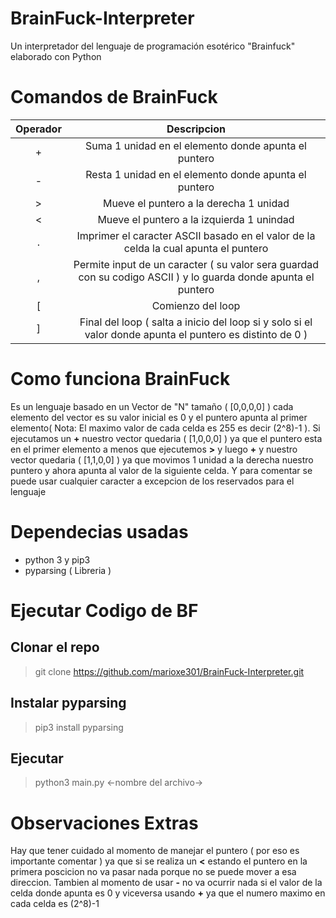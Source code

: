 # BrainFuck-Interpreter
Un interpretador del lenguaje de programación esotérico "Brainfuck" elaborado con Python

# Comandos de BrainFuck
| Operador |                                                   Descripcion                                                  |
|:--------:|:--------------------------------------------------------------------------------------------------------------:|
|     +    |                              Suma 1 unidad en el elemento donde apunta el puntero                              |
|     -    |                              Resta 1 unidad en el elemento donde apunta el puntero                             |
|     >    |                                     Mueve el puntero a la derecha 1 unidad                                     |
|     <    |                                    Mueve el puntero a la izquierda 1 unindad                                   |
|     .    |               Imprimer el caracter ASCII basado en el valor de la celda la cual apunta el puntero              |
|     ,    | Permite input de un caracter ( su valor sera guardad con su codigo ASCII ) y lo guarda donde apunta el puntero |
|     [    |                                                Comienzo del loop                                               |
|     ]    |    Final del loop ( salta a inicio del loop si y solo si el valor donde apunta el puntero es distinto de 0 )   |

# Como funciona BrainFuck
Es un lenguaje basado en un Vector de "N" tamaño ( [0,0,0,0] ) cada elemento del vector es su valor inicial es 0 y el puntero apunta al primer elemento( Nota: El maximo valor de cada celda es 255 es decir (2^8)-1 ). Si ejecutamos un **+** nuestro vector quedaria ( [1,0,0,0] ) ya que el puntero esta en el primer elemento a menos que ejecutemos **>** y luego **+** y nuestro vector quedaria ( [1,1,0,0] ) ya que movimos 1 unidad a la derecha nuestro puntero y ahora apunta al valor de la siguiente celda. Y para comentar se puede usar cualquier caracter a excepcion de los reservados para el lenguaje

# Dependecias usadas
* python 3 y pip3
* pyparsing ( Libreria )

# Ejecutar Codigo de BF
## Clonar el repo
> git clone https://github.com/marioxe301/BrainFuck-Interpreter.git
## Instalar pyparsing
> pip3 install pyparsing
## Ejecutar
> python3 main.py <-nombre del archivo->

# Observaciones Extras
Hay que tener cuidado al momento de manejar el puntero ( por eso es importante comentar ) ya que si se realiza un **<** estando el puntero en la primera poscicion no va pasar nada porque no se puede mover a esa direccion. Tambien al momento de usar **-** no va ocurrir nada si el valor de la celda donde apunta es 0 y viceversa usando **+** ya que el numero maximo en cada celda es (2^8)-1
